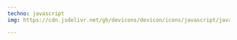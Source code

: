 ```yaml
---
techno: javascript
img: https://cdn.jsdelivr.net/gh/devicons/devicon/icons/javascript/javascript-plain.svg

---
```


